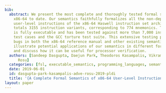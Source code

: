 ```yaml
---
bib:
  abstract: We present the most complete and thoroughly tested formal semantics of
    x86-64 to date. Our semantics faithfully formalizes all the non-deprecated, sequential
    user-level instructions of the x86-64 Haswell instruction set architecture. This
    totals 3155 instruction variants, corresponding to 774 mnemonics. The semantics
    is fully executable and has been tested against more than 7,000 instruction-level
    test cases and the GCC torture test suite. This extensive testing paid off, revealing
    bugs in both the x86-64 reference manual and other existing semantics. We also
    illustrate potential applications of our semantics in different formal analyses,
    and discuss how it can be useful for processor verification.
  authors: [Sandeep Dasgupta, Daejun Park, Theodoros Kasampalis, Vikram S. Adve, Grigore
      Rosu]
  categories: [fsl, executable_semantics, programming_languages, semantics, k]
  date: 2019-06-01
  id: dasgupta-park-kasampalis-adve-rosu-2019-pldi
  title: '{A Complete Formal Semantics of x86-64 User-Level Instruction Set Architecture}'
layout: paper
---
```

